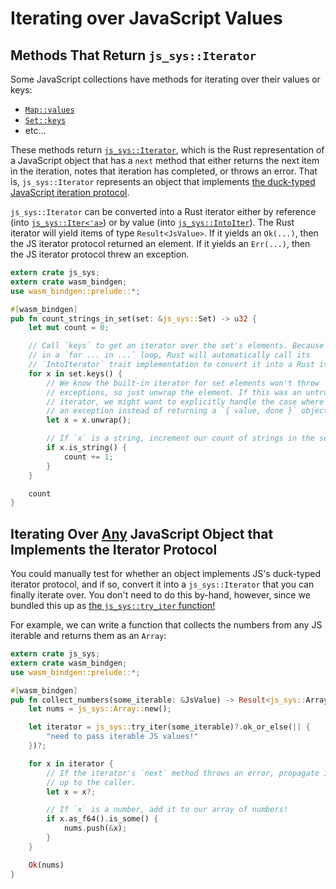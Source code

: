 # Iterating over JavaScript Values

## Methods That Return `js_sys::Iterator`

Some JavaScript collections have methods for iterating over their values or
keys:

* [`Map::values`](https://rustwasm.github.io/wasm-bindgen/api/js_sys/struct.Map.html#method.values)
* [`Set::keys`](https://rustwasm.github.io/wasm-bindgen/api/js_sys/struct.Set.html#method.keys)
* etc...

These methods return
[`js_sys::Iterator`](https://rustwasm.github.io/wasm-bindgen/api/js_sys/struct.Iterator.html),
which is the Rust representation of a JavaScript object that has a `next` method
that either returns the next item in the iteration, notes that iteration has
completed, or throws an error. That is, `js_sys::Iterator` represents an object
that implements [the duck-typed JavaScript iteration
protocol](https://developer.mozilla.org/en-US/docs/Web/JavaScript/Reference/Iteration_protocols).

`js_sys::Iterator` can be converted into a Rust iterator either by reference
(into
[`js_sys::Iter<'a>`](https://rustwasm.github.io/wasm-bindgen/api/js_sys/struct.Iter.html))
or by value (into
[`js_sys::IntoIter`](https://rustwasm.github.io/wasm-bindgen/api/js_sys/struct.IntoIter.html)). The
Rust iterator will yield items of type `Result<JsValue>`. If it yields an
`Ok(...)`, then the JS iterator protocol returned an element. If it yields an
`Err(...)`, then the JS iterator protocol threw an exception.

```rust
extern crate js_sys;
extern crate wasm_bindgen;
use wasm_bindgen::prelude::*;

#[wasm_bindgen]
pub fn count_strings_in_set(set: &js_sys::Set) -> u32 {
    let mut count = 0;

    // Call `keys` to get an iterator over the set's elements. Because this is
    // in a `for ... in ...` loop, Rust will automatically call its
    // `IntoIterator` trait implementation to convert it into a Rust iterator.
    for x in set.keys() {
        // We know the built-in iterator for set elements won't throw
        // exceptions, so just unwrap the element. If this was an untrusted
        // iterator, we might want to explicitly handle the case where it throws
        // an exception instead of returning a `{ value, done }` object.
        let x = x.unwrap();

        // If `x` is a string, increment our count of strings in the set!
        if x.is_string() {
            count += 1;
        }
    }

    count
}
```

## Iterating Over <u>Any</u> JavaScript Object that Implements the Iterator Protocol

You could manually test for whether an object implements JS's duck-typed
iterator protocol, and if so, convert it into a `js_sys::Iterator` that you can
finally iterate over. You don't need to do this by-hand, however, since we
bundled this up as [the `js_sys::try_iter`
function!](https://rustwasm.github.io/wasm-bindgen/api/js_sys/fn.try_iter.html)

For example, we can write a function that collects the numbers from any JS
iterable and returns them as an `Array`:

```rust
extern crate js_sys;
extern crate wasm_bindgen;
use wasm_bindgen::prelude::*;

#[wasm_bindgen]
pub fn collect_numbers(some_iterable: &JsValue) -> Result<js_sys::Array, JsValue> {
    let nums = js_sys::Array::new();

    let iterator = js_sys::try_iter(some_iterable)?.ok_or_else(|| {
        "need to pass iterable JS values!"
    })?;

    for x in iterator {
        // If the iterator's `next` method throws an error, propagate it
        // up to the caller.
        let x = x?;

        // If `x` is a number, add it to our array of numbers!
        if x.as_f64().is_some() {
            nums.push(&x);
        }
    }

    Ok(nums)
}
```
